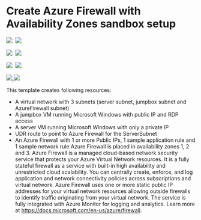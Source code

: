 # Create Azure Firewall with Availability Zones sandbox setup

<IMG SRC="https://azbotstorage.blob.core.windows.net/badges/101-azurefirewall-with-zones-sandbox/PublicLastTestDate.svg" />&nbsp;
<IMG SRC="https://azbotstorage.blob.core.windows.net/badges/101-azurefirewall-with-zones-sandbox/PublicDeployment.svg" />&nbsp;

<IMG SRC="https://azbotstorage.blob.core.windows.net/badges/101-azurefirewall-with-zones-sandbox/FairfaxLastTestDate.svg" />&nbsp;
<IMG SRC="https://azbotstorage.blob.core.windows.net/badges/101-azurefirewall-with-zones-sandbox/FairfaxDeployment.svg" />&nbsp;

<IMG SRC="https://azbotstorage.blob.core.windows.net/badges/101-azurefirewall-with-zones-sandbox/BestPracticeResult.svg" />&nbsp;
<IMG SRC="https://azbotstorage.blob.core.windows.net/badges/101-azurefirewall-with-zones-sandbox/CredScanResult.svg" />&nbsp;

<a href="https://portal.azure.com/#create/Microsoft.Template/uri/https%3A%2F%2Fraw.githubusercontent.com%2FAzure%2Fazure-quickstart-templates%2Fmaster%2F101-azurefirewall-with-zones-sandbox%2Fazuredeploy.json" target="_blank">
    <img src="http://azuredeploy.net/deploybutton.png"/>
</a>
<a href="http://armviz.io/#/?load=https%3A%2F%2Fraw.githubusercontent.com%2FAzure%2Fazure-quickstart-templates%2Fmaster%2F101-azurefirewall-with-zones-sandbox%2Fazuredeploy.json" target="_blank">
    <img src="http://armviz.io/visualizebutton.png"/>
</a>

This template creates following resources:
- A virtual network with 3 subnets (server subnet, jumpbox subnet and AzureFirewall subnet)
- A jumpbox VM running Microsoft Windows with public IP and RDP access
- A server VM running Microsoft Windows with only a private IP
- UDR route to point to Azure Firewall for the ServerSubnet
- An Azure Firewall with 1 or more Public IPs, 1 sample application rule and 1 sample network rule
Azure Firewall is placed in availability zones 1, 2 and 3.
Azure Firewall is a managed cloud-based network security service that protects your Azure Virtual Network resources.
It is a fully stateful firewall as a service with built-in high availability and unrestricted cloud scalability.
You can centrally create, enforce, and log application and network connectivity policies across subscriptions and virtual network.
Azure Firewall uses one or more static public IP addresses for your virtual network resources allowing outside firewalls to identify traffic originating from your virtual network.
The service is fully integrated with Azure Monitor for logging and analytics. Learn more at https://docs.microsoft.com/en-us/azure/firewall.
